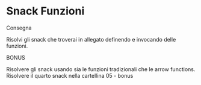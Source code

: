 Snack Funzioni
===

Consegna

Risolvi gli snack che troverai in allegato definendo e invocando delle funzioni.

BONUS

Risolvere gli snack usando sia le funzioni tradizionali che le arrow functions.
Risolvere il quarto snack nella cartellina 05 - bonus
